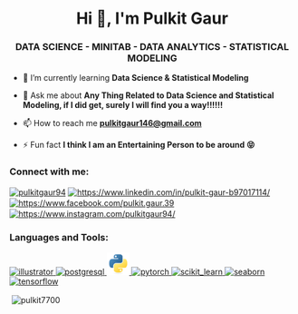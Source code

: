 <h1 align="center">Hi 👋, I'm Pulkit Gaur</h1>
<h3 align="center">DATA SCIENCE - MINITAB - DATA ANALYTICS - STATISTICAL MODELING</h3>

- 🌱 I’m currently learning **Data Science & Statistical Modeling**

- 💬 Ask me about **Any Thing Related to Data Science and Statistical Modeling, if I did get, surely I will find you a way!!!!!!**

- 📫 How to reach me **pulkitgaur146@gmail.com**

- ⚡ Fun fact **I think I am an Entertaining Person to be around 😝**

<h3 align="left">Connect with me:</h3>
<p align="left">
<a href="https://twitter.com/pulkitgaur94" target="blank"><img align="center" src="https://raw.githubusercontent.com/rahuldkjain/github-profile-readme-generator/master/src/images/icons/Social/twitter.svg" alt="pulkitgaur94" height="30" width="40" /></a>
<a href="https://linkedin.com/in/https://www.linkedin.com/in/pulkit-gaur-b97017114/" target="blank"><img align="center" src="https://raw.githubusercontent.com/rahuldkjain/github-profile-readme-generator/master/src/images/icons/Social/linked-in-alt.svg" alt="https://www.linkedin.com/in/pulkit-gaur-b97017114/" height="30" width="40" /></a>
<a href="https://fb.com/https://www.facebook.com/pulkit.gaur.39" target="blank"><img align="center" src="https://raw.githubusercontent.com/rahuldkjain/github-profile-readme-generator/master/src/images/icons/Social/facebook.svg" alt="https://www.facebook.com/pulkit.gaur.39" height="30" width="40" /></a>
<a href="https://instagram.com/https://www.instagram.com/pulkitgaur94/" target="blank"><img align="center" src="https://raw.githubusercontent.com/rahuldkjain/github-profile-readme-generator/master/src/images/icons/Social/instagram.svg" alt="https://www.instagram.com/pulkitgaur94/" height="30" width="40" /></a>
</p>

<h3 align="left">Languages and Tools:</h3>
<p align="left"> <a href="https://www.adobe.com/in/products/illustrator.html" target="_blank" rel="noreferrer"> <img src="https://www.vectorlogo.zone/logos/adobe_illustrator/adobe_illustrator-icon.svg" alt="illustrator" width="40" height="40"/> </a> <a href="https://www.postgresql.org" target="_blank" rel="noreferrer"> <img src="https://www.postgresql.org/media/img/about/press/elephant.png" alt="postgresql" width="40" height="40"/> </a> <a href="https://www.python.org" target="_blank" rel="noreferrer"> <img src="https://raw.githubusercontent.com/devicons/devicon/master/icons/python/python-original.svg" alt="python" width="40" height="40"/> </a> <a href="https://pytorch.org/" target="_blank" rel="noreferrer"> <img src="https://www.vectorlogo.zone/logos/pytorch/pytorch-icon.svg" alt="pytorch" width="40" height="40"/> </a> <a href="https://scikit-learn.org/" target="_blank" rel="noreferrer"> <img src="https://upload.wikimedia.org/wikipedia/commons/0/05/Scikit_learn_logo_small.svg" alt="scikit_learn" width="40" height="40"/> </a> <a href="https://seaborn.pydata.org/" target="_blank" rel="noreferrer"> <img src="https://seaborn.pydata.org/_images/logo-mark-lightbg.svg" alt="seaborn" width="40" height="40"/> </a> <a href="https://www.tensorflow.org" target="_blank" rel="noreferrer"> <img src="https://www.vectorlogo.zone/logos/tensorflow/tensorflow-icon.svg" alt="tensorflow" width="40" height="40"/> </a> </p>

<p>&nbsp;<img align="center" src="https://github-readme-stats.vercel.app/api?username=pulkit7700&show_icons=true&locale=en" alt="pulkit7700" /></p>
